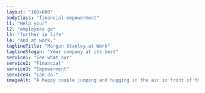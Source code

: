 ```yaml
---
layout: "160x600"
bodyClass: "financial-empowerment"
l1: "Help your"
l2: "employees go"
l3: "further in life"
l4: "and at work."
taglineTitle: "Morgan Stanley at Work"
taglineSlogan: "Your company at its best"
service1: "See what our"
service2: "Financial"
service3: "Empowerment"
service4: "can do."
imageAlt: "A happy couple jumping and hugging in the air in front of their newly purchased home."
---
```

